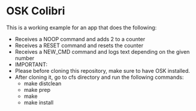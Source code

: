 # OSK Colibri

This is a working example for an app that does the following:
- Receives a NOOP command and adds 2 to a counter 
- Receives a RESET command and resets the counter
- Receives a NEW_CMD command and logs text depending on the given number
- IMPORTANT:
- Please before cloning this repository, make sure to have OSK installed. 
- After cloning it, go to cfs directory and run the following commands:
  - make distclean
  - make prep
  - make
  - make install
